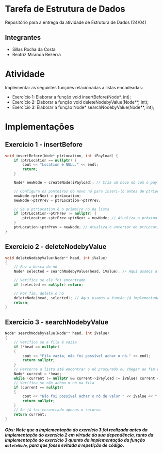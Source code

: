 # Tarefa de Estrutura de Dados

Repositório para a entrega da atividade de Estrutura de Dados (24/04)

## Integrantes

- Sillas Rocha da Costa
- Beatriz Miranda Bezerra

# Atividade

Implementar as seguintes funções relacionadas a listas encadeadas:

- Exercício 1: Elaborar a função void insertBefore(Node*, int);
- Exercício 2: Elaborar a função void deleteNodebyValue(Node**, int);
- Exercício 3: Elaborar a função Node* searchNodebyValue(Node**, int);

# Implementações

## Exercício 1 - insertBefore

```cpp
void insertBefore(Node* ptrLocation, int iPayload) {
    if (ptrLocation == nullptr) {
        cout << "Location é NULL." << endl;
        return;
    }

    Node* newNode = createNode(iPayload); // Cria um novo nó com o payload fornecido

    // Configura os ponteiros do novo nó para inseri-lo antes de ptrLocation
    newNode->ptrNext = ptrLocation;
    newNode->ptrPrev = ptrLocation->ptrPrev;

    // Se o ptrLocation é o primeiro nó da lista
    if (ptrLocation->ptrPrev != nullptr) {
        ptrLocation->ptrPrev->ptrNext = newNode; // Atualiza o próximo do anterior para o novo nó
    }
    ptrLocation->ptrPrev = newNode; // Atualiza o anterior do ptrLocation para o novo nó
}
```

## Exercício 2 - deleteNodebyValue

```cpp
void deleteNodebyValue(Node** head, int iValue)
{
    // Faz a busca do nó
    Node* selected = searchNodebyValue(head, iValue); // Aqui usamos a implementação do exercício 3

    // Verifica se ele foi encontrado
    if (selected == nullptr) return;

    // Por fim, deleta o nó
    deleteNode(head, selected); // Aqui usamos a função já implementada deleteNode
    return;
}
```

## Exercício 3 - searchNodebyValue

```cpp
Node* searchNodebyValue(Node** head, int iValue)
{
    // Verifica se a fila é vazia
    if (*head == nullptr)
    {
        cout << "Fila vazia, não foi possível achar o nó." << endl;
        return nullptr;
    }
    // Percorre a lista até encontrar o nó procurado ou chegar ao fim da fila
    Node* current = *head;
    while (current != nullptr && current->iPayload != iValue) current = current->ptrNext;
    // Verifica se não achou o nó na fila
    if (current == nullptr)
    {
        cout << "Não foi possível achar o nó de valor " << iValue << "." << endl;
        return nullptr;
    }
    // Se já foi encontrado apenas o retorna
    return current;
}
```

#### *Obs: Note que a implementação do exercício 3 foi realizada antes da implementação do exercício 2 em virtude da sua dependência, tanto da implementação do exercício 3 quanto da implementação da função `deleteNode`, para que fosse evitada a repetição de código.*
